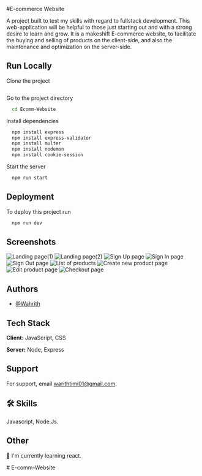 
#E-commerce Website

A project built to test my skills with regard to fullstack development. This web-application will be helpful to those just starting out and with a strong desire to learn and grow. It is a makeshift E-commerce website, to facilitate the buying and selling of products on the client-side, and also the maintenance and optimization on the server-side.
## Run Locally

Clone the project

```bash
```

Go to the project directory

```bash
  cd Ecomm-Website
```

Install dependencies

```bash
  npm install express
  npm install express-validator
  npm install multer
  npm install nodemon
  npm install cookie-session
```

Start the server

```bash
  npm run start
```


## Deployment

To deploy this project run

```bash
  npm run dev
```


## Screenshots

![Landing page(1)](https://user-images.githubusercontent.com/67562437/179432395-c4fee15f-c619-4744-ac15-f8d085a8314e.png)
![Landing page(2)](https://user-images.githubusercontent.com/67562437/179432567-0fc8ae93-d0af-4f27-aa4f-86e3cbb8d904.png)
![Sign Up page](https://user-images.githubusercontent.com/67562437/179432535-715ca9af-5ead-4f8f-b8f8-d6aa259cc062.png)
![Sign In page](https://user-images.githubusercontent.com/67562437/179432623-777cf075-8e81-4f17-8959-b76d63662ad2.png)
![Sign Out page](https://user-images.githubusercontent.com/67562437/179432652-a17418bf-2ce7-409f-b840-533602305f10.png)
![List of products](https://user-images.githubusercontent.com/67562437/179432601-60de7974-dc65-4ef3-aef5-b36c82eef6c1.png)
![Create new product page](https://user-images.githubusercontent.com/67562437/179432688-51996fbc-06de-42eb-a9b6-b6f3f94e94bd.png)
![Edit product page](https://user-images.githubusercontent.com/67562437/179432737-4f5b8304-0cc0-48dc-a832-ebd7ff23178c.png)
![Checkout page](https://user-images.githubusercontent.com/67562437/179432781-246324b1-4531-425f-be80-b574c4471acc.png)

## Authors

- [@Wahrith](https://github.com/Wahrith)


## Tech Stack

**Client:** JavaScript, CSS

**Server:** Node, Express


## Support

For support, email warithtimi01@gmail.com.


## 🛠 Skills
Javascript, Node.Js.


## Other
🧠 I'm currently learning react.


#   E - c o m m - W e b s i t e  
 